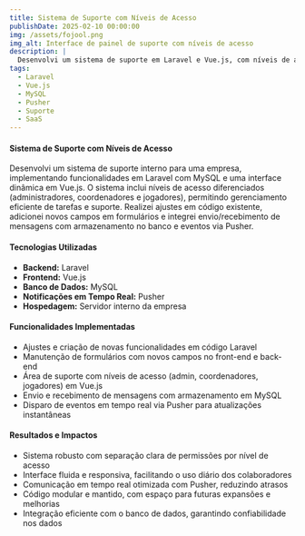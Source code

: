 ```yaml
---
title: Sistema de Suporte com Níveis de Acesso
publishDate: 2025-02-10 00:00:00
img: /assets/fojool.png
img_alt: Interface de painel de suporte com níveis de acesso
description: |
  Desenvolvi um sistema de suporte em Laravel e Vue.js, com níveis de acesso (admin, coordenadores, jogadores) e notificações em tempo real via Pusher.
tags:
  - Laravel
  - Vue.js
  - MySQL
  - Pusher
  - Suporte
  - SaaS
---
```


#### Sistema de Suporte com Níveis de Acesso  

Desenvolvi um sistema de suporte interno para uma empresa, implementando funcionalidades em Laravel com MySQL e uma interface dinâmica em Vue.js. O sistema inclui níveis de acesso diferenciados (administradores, coordenadores e jogadores), permitindo gerenciamento eficiente de tarefas e suporte. Realizei ajustes em código existente, adicionei novos campos em formulários e integrei envio/recebimento de mensagens com armazenamento no banco e eventos via Pusher.

#### Tecnologias Utilizadas  
- **Backend:** Laravel  
- **Frontend:** Vue.js  
- **Banco de Dados:** MySQL  
- **Notificações em Tempo Real:** Pusher  
- **Hospedagem:** Servidor interno da empresa  

#### Funcionalidades Implementadas  
- Ajustes e criação de novas funcionalidades em código Laravel  
- Manutenção de formulários com novos campos no front-end e back-end  
- Área de suporte com níveis de acesso (admin, coordenadores, jogadores) em Vue.js  
- Envio e recebimento de mensagens com armazenamento em MySQL  
- Disparo de eventos em tempo real via Pusher para atualizações instantâneas  

#### Resultados e Impactos  
- Sistema robusto com separação clara de permissões por nível de acesso  
- Interface fluida e responsiva, facilitando o uso diário dos colaboradores  
- Comunicação em tempo real otimizada com Pusher, reduzindo atrasos  
- Código modular e mantido, com espaço para futuras expansões e melhorias  
- Integração eficiente com o banco de dados, garantindo confiabilidade nos dados  